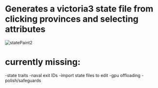 # Generates a victoria3 state file from clicking provinces and selecting attributes

![statePaint2](https://github.com/user-attachments/assets/3d70daa9-faf8-4c4e-aaa1-fd034b0a01df)

# currently missing:
-state traits
-naval exit IDs
-import state files to edit
-gpu offloading
-polish/safeguards
